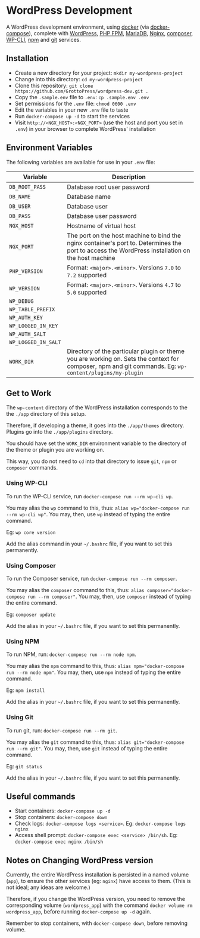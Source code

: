 # WordPress Development

A WordPress development environment, using [docker](https://www.docker.com) (via [docker-compose](https://docs.docker.com/compose/)), complete with [WordPress](https://wordpress.org), [PHP FPM](https://php-fpm.org), [MariaDB](https://mariadb.org), [Nginx](https://nginx.org), [composer](https://getcomposer.org), [WP-CLI](https://wp-cli.org), [npm](https://www.npmjs.com) and [git](https://git-scm.com) services.

## Installation

- Create a new directory for your project: `mkdir my-wordpress-project`
- Change into this directory: `cd my-wordpress-project`
- Clone this repository: `git clone https://github.com/GrottoPress/wordpress-dev.git .`
- Copy the `.sample.env` file to `.env`: `cp .sample.env .env`
- Set permissions for the `.env` file: `chmod 0600 .env`
- Edit the variables in your new `.env` file to taste
- Run `docker-compose up -d` to start the services
- Visit `http://<NGX_HOST>:<NGX_PORT>` (use the host and port you set in `.env`) in your browser to complete WordPress' installation

## Environment Variables

The following variables are available for use in your `.env` file:

| Variable            | Description                          |
|---------------------|--------------------------------------|
| `DB_ROOT_PASS`      | Database root user password          |
| `DB_NAME`           | Database name                        |
| `DB_USER`           | Database user                        |
| `DB_PASS`           | Database user password               |
| `NGX_HOST`          | Hostname of virtual host             |
| `NGX_PORT`          | The port on the host machine to bind the nginx container's port to. Determines the port to access the WordPress installation on the host machine |
| `PHP_VERSION`       | Format: `<major>.<minor>`. Versions `7.0` to `7.2` supported |
| `WP_VERSION`        | Format: `<major>.<minor>`. Versions `4.7` to `5.0` supported |
| `WP_DEBUG`          |  |
| `WP_TABLE_PREFIX`   |  |
| `WP_AUTH_KEY`       |  |
| `WP_LOGGED_IN_KEY`  |  |
| `WP_AUTH_SALT`      |  |
| `WP_LOGGED_IN_SALT` |  |
| `WORK_DIR`          | Directory of the particular plugin or theme you are working on. Sets the context for composer, npm and git commands. Eg: `wp-content/plugins/my-plugin` |

## Get to Work

The `wp-content` directory of the WordPress installation corresponds to the the `./app` directory of this setup.

Therefore, if developing a theme, it goes into the `./app/themes` directory. Plugins go into the `./app/plugins` directory.

You should have set the `WORK_DIR` environment variable to the directory of the theme or plugin you are working on.

This way, you do not need to `cd` into that directory to issue `git`, `npm` or `composer` commands.

### Using WP-CLI

To run the WP-CLI service, run `docker-compose run --rm wp-cli wp`.

You may alias the `wp` command to this, thus: `alias wp="docker-compose run --rm wp-cli wp"`. You may, then, use `wp` instead of typing the entire command.

Eg: `wp core version`

Add the alias command in your `~/.bashrc` file, if you want to set this permanently.

### Using Composer

To run the Composer service, run `docker-compose run --rm composer`.

You may alias the `composer` command to this, thus: `alias composer="docker-compose run --rm composer"`. You may, then, use `composer` instead of typing the entire command.

Eg: `composer update`

Add the alias in your `~/.bashrc` file, if you want to set this permanently.

### Using NPM

To run NPM, run: `docker-compose run --rm node npm`.

You may alias the `npm` command to this, thus: `alias npm="docker-compose run --rm node npm"`. You may, then, use `npm` instead of typing the entire command.

Eg: `npm install`

Add the alias in your `~/.bashrc` file, if you want to set this permanently.

### Using Git

To run git, run: `docker-compose run --rm git`.

You may alias the `git` command to this, thus: `alias git="docker-compose run --rm git"`. You may, then, use `git` instead of typing the entire command.

Eg: `git status`

Add the alias in your `~/.bashrc` file, if you want to set this permanently.

## Useful commands

- Start containers: `docker-compose up -d`
- Stop containers: `docker-compose down`
- Check logs: `docker-compose logs <service>`. Eg: `docker-compose logs nginx`
- Access shell prompt: `docker-compose exec <service> /bin/sh`. Eg: `docker-compose exec nginx /bin/sh`

## Notes on Changing WordPress version

Currently, the entire WordPress installation is persisted in a named volume (`app`), to ensure the other services (eg: `nginx`) have access to them. (This is not ideal; any ideas are welcome.)

Therefore, if you change the WordPress version, you need to remove the corresponding volume (`wordpress_app`) with the command `docker volume rm wordpress_app`, before running `docker-compose up -d` again.

Remember to stop containers, with `docker-compose down`, before removing volume.
